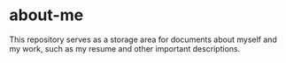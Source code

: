 # about-me
This repository serves as a storage area for documents about myself and my work, such as my resume and other important descriptions.
